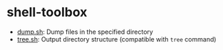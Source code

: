 # shell-toolbox

- [dump.sh](dump.sh): Dump files in the specified directory
- [tree.sh](tree.sh): Output directory structure (compatible with `tree` command)
